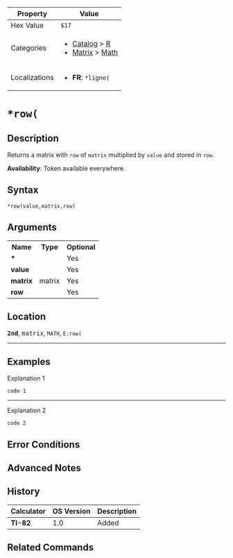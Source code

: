 | Property      | Value |
|---------------|-------|
| Hex Value     | `$17`|
| Categories    | <ul><li>[Catalog](<../categories/Catalog.md>) > [R](<../categories/Catalog.md#R>)</li><li>[Matrix](<../categories/Matrix.md>) > [Math](<../categories/Matrix.md#Math>)</li></ul> |
| Localizations | <ul><li><b>FR</b>: `*ligne(`</li></ul> |

# `*row(`

## Description
Returns a matrix with `row` of `matrix` multiplied by `value` and stored in `row`.


<b>Availability</b>: Token available everywhere.

## Syntax
`*row(value,matrix,row)`

## Arguments
<table>
<tr><th>Name</th><th>Type</th><th>Optional</th></tr>

<tr><td><b>*</b></td><td></td><td>Yes</td></tr>

<tr><td><b>value</b></td><td></td><td>Yes</td></tr>

<tr><td><b>matrix</b></td><td>matrix</td><td>Yes</td></tr>

<tr><td><b>row</b></td><td></td><td>Yes</td></tr>

</table>

## Location
<tt><kbd><b>2nd</b></kbd></tt>, <kbd>matrix</kbd>, `MATH`, `E:row(`
<hr>

## Examples

Explanation 1
```ti-basic
code 1
```
---
Explanation 2
```ti-basic
code 2
```

## Error Conditions


## Advanced Notes


## History
| Calculator | OS Version | Description |
|------------|------------|-------------|
| <b>TI-82</b> | 1.0 | Added |

## Related Commands

